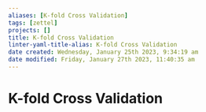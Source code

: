 ```yaml
---
aliases: [K-fold Cross Validation]
tags: [zettel]
projects: []
title: K-fold Cross Validation
linter-yaml-title-alias: K-fold Cross Validation
date created: Wednesday, January 25th 2023, 9:34:19 am
date modified: Friday, January 27th 2023, 11:40:35 am
---
```


# K-fold Cross Validation
